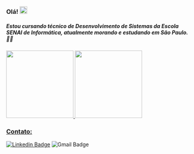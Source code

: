 ### Olá! <img src="https://raw.githubusercontent.com/kaueMarques/kaueMarques/master/hi.gif" width="20px">

##### Estou cursando técnico de Desenvolvimento de Sistemas da Escola SENAI de Informática, atualmente morando e estudando em São Paulo. 🤹‍♂️

<div>
  <a href="https://github.com/luqonhas">
  <img height="180em" src="https://github-readme-stats.vercel.app/api?username=luqonhas&show_icons=true&theme=dark&include_all_commits=true&count_private=true"/>
  <img height="180em" src="https://github-readme-stats.vercel.app/api/top-langs/?username=luqonhas&layout=compact&langs_count=7&theme=dark"/>
</div>


### Contato:

[![Linkedin Badge](https://img.shields.io/badge/-Lucas%20Apolinário-%231572B6?style=flat-square&logo=Linkedin&logoColor=white&link=https://www.linkedin.com/in/luqonhas/)](https://www.linkedin.com/in/luqonhas/)   ![Gmail Badge](https://img.shields.io/badge/-apolinariodev@gmail.com-CC2927?style=flat-square&logo=Gmail&logoColor=white)


